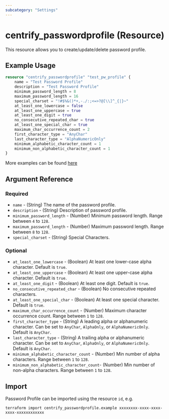 ```yaml
---
subcategory: "Settings"
---
```


# centrify_passwordprofile (Resource)

This resource allows you to create/update/delete password profile.

## Example Usage

```terraform
resource "centrify_passwordprofile" "test_pw_profile" {
    name = "Test Password Profile"
    description = "Test Password Profile"
    minimum_password_length = 8
    maximum_password_length = 16
    special_charset = "!#$%&()*+,-./:;<=>?@[\\]^_{|}~"
    at_least_one_lowercase = false
    at_least_one_uppercase = true
    at_least_one_digit = true
    no_consecutive_repeated_char = true
    at_least_one_special_char = true
    maximum_char_occurrence_count = 2
    first_character_type = "AnyChar"
    last_character_type = "AlphaNumericOnly"
    minimum_alphabetic_character_count = 1
    minimum_non_alphabetic_character_count = 1
}
```

More examples can be found [here](https://github.com/centrify/terraform-provider-centrify/tree/main/examples/centrify_passwordprofile)

## Argument Reference

### Required

- `name` - (String) The name of the password profile.
- `description` - (String) Description of password profile.
- `minimum_password_length` - (Number) Minimum password length. Range between `4` to `128`.
- `maximum_password_length` - (Number) Maximum password length. Range between `8` to `128`.
- `special_charset` - (String) Special Characters.

### Optional

- `at_least_one_lowercase` - (Boolean) At least one lower-case alpha character. Default is `true`.
- `at_least_one_uppercase` - (Boolean) At least one upper-case alpha character. Default is `true`.
- `at_least_one_digit` - (Boolean) At least one digit. Default is `true`.
- `no_consecutive_repeated_char` - (Boolean) No consecutive repeated characters.
- `at_least_one_special_char` - (Boolean) At least one special character. Default is `true`.
- `maximum_char_occurrence_count` - (Number) Maximum character occurrence count. Range between `1` to `128`.
- `first_character_type` - (String) A leading alpha or alphanumeric character. Can be set to `AnyChar`, `AlphaOnly`, or `AlphaNumericOnly`. Default is `AnyChar`.
- `last_character_type` - (String) A trailing alpha or alphanumeric character. Can be set to `AnyChar`, `AlphaOnly`, or `AlphaNumericOnly`. Default is `AnyChar`.
- `minimum_alphabetic_character_count` - (Number) Min number of alpha characters. Range between `1` to `128`.
- `minimum_non_alphabetic_character_count`-  (Number) Min number of non-alpha characters. Range between `1` to `128`.

## Import

Password Profile can be imported using the resource `id`, e.g.

```shell
terraform import centrify_passwordprofile.example xxxxxxxx-xxxx-xxxx-xxxx-xxxxxxxxxxxx
```
